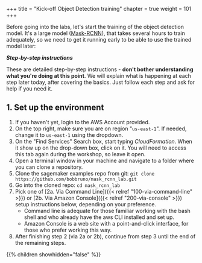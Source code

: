 +++
title = "Kick-off Object Detection training"
chapter = true
weight = 101
+++

Before going into the labs, let's start the training of the object detection model. It's a large model ([Mask-RCNN](https://arxiv.org/abs/1703.06870)), that takes several hours to train adequately, so we need to get it running early to be able to use the trained model later:

***Step-by-step instructions***

These are detailed step-by-step instructions - **don't bother understanding what you're doing at this point**. We will explain what is happening at each step later today, after covering the basics. Just follow each step and ask for help if you need it.

## 1. Set up the environment

1. If you haven't yet, login to the AWS Account provided.
2. On the top right, make sure you are on region "`us-east-1`". If needed, change it to `us-east-1` using the dropdown.
3. On the "Find Services" Search box, start typing _CloudFormation_. When it show up on the drop-down box, click on it. You will need to access this tab again during the workshop, so leave it open.
1. Open a terminal window in your machine and navigate to a folder where you can clone a repository.
2. Clone the sagemaker examples repo from git:
	`git clone https://github.com/bobbruno/mask_rcnn_lab.git`
3. Go into the cloned repo:
	`cd mask_rcnn_lab`
5. Pick one of [2a. Via Command Line]({{< relref "100-via-command-line" >}}) or [2b. Via Amazon Console]({{< relref "200-via-console" >}}) setup instructions below, depending on your preference.
	- Command line is adequate for those familiar working with the bash shell and who already have the aws CLI installed and set up.
	- Amazon Console is a web site with a point-and-click interface, for those who prefer working this way.
6. After finishing step 2 (via 2a or 2b), continue from step 3 until the end of the remaining steps.

{{% children showhidden="false" %}}
